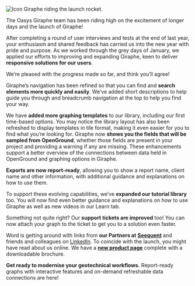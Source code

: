 ![Icon Giraphe riding the launch rocket.](https://b2c-templates-arup.s3-eu-west-1.amazonaws.com/giraphe/Giraphe-is-live-article-image-2.svg)

The Oasys Giraphe team has been riding high on the excitement of longer days and the launch of Giraphe! 

After completing a round of user interviews and tests at the end of last year, your enthusiasm and shared feedback has carried us into the new year with pride and purpose. As we worked through the grey days of January, we applied our efforts to improving and expanding Giraphe, keen to deliver **responsive solutions for our users**.

We’re pleased with the progress made so far, and think you’ll agree! 

Giraphe’s navigation has been refined so that you can find and **search elements more quickly and easily**. We’ve added short descriptions to help guide you through and breadcrumb navigation at the top to help you find your way.

We have **added more graphing templates** to our library, including our first time-based options. You may notice the library layout has also been refreshed to display templates in tile format, making it even easier for you to find what you’re looking for.  Giraphe now **shows you the fields that will be sampled from OpenGround**, whether those fields are present in your project and providing a warning if any are missing. These enhancements support a better overview of the connections between data held in OpenGround and graphing options in Giraphe. 

**Exports are now report-ready**, allowing you to show a report name, client name and other information, with additional guidance and explanations on how to use them. 

To support these evolving capabilities, we’ve **expanded our tutorial library** too. You will now find even better guidance and explanations on how to use Giraphe as well as new videos in our Learn tab.

Something not quite right? Our **support tickets are improved** too! You can now attach your graph to the ticket to get you to a solution even faster. 

Word is getting around with links from **our Partners at** [**Seequent**](https://www.linkedin.com/company/seequent/) and friends and colleagues on [LinkedIn](https://www.linkedin.com/feed/update/urn:li:activity:7157656595944865792). To coincide with the launch, you might have read about us online. We have a [**new product page**](https://www.oasys-software.com/products/giraphe/) complete with a downloadable brochure. 

**Get ready to modernise your geotechnical workflows.** Report-ready graphs with interactive features and on-demand refreshable data connections are here!